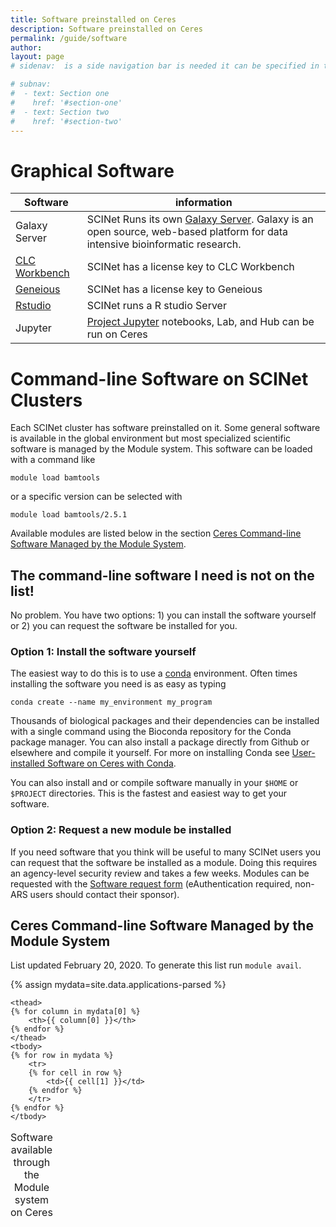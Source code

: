 ```yaml
---
title: Software preinstalled on Ceres
description: Software preinstalled on Ceres
permalink: /guide/software
author:
layout: page
# sidenav:  is a side navigation bar is needed it can be specified in the _data/navigation.yml file

# subnav:
#  - text: Section one
#    href: '#section-one'
#  - text: Section two
#    href: '#section-two'
---
```

# Graphical Software

Software | information
---|---
Galaxy Server | SCINet Runs its own [Galaxy Server](https://galaxy.scinet.science).  Galaxy is an open source, web-based platform for data intensive bioinformatic research.
[CLC Workbench](/guide/clc/) | SCINet has a license key to CLC Workbench
[Geneious](/guide/geneious) |SCINet has a license key to Geneious
[Rstudio](/guide/rstudio) | SCINet runs a R studio Server
Jupyter |  [Project Jupyter](https://jupyter.org/) notebooks, Lab, and Hub can be run on Ceres


# Command-line Software on SCINet Clusters

Each SCINet cluster has software preinstalled on it. Some general software is available in the global environment but most specialized scientific software is managed by the Module system. This software can be loaded with a command like 
```
module load bamtools
``` 
or a specific version can be selected with 
```
module load bamtools/2.5.1
``` 
Available modules are listed below in the section [Ceres Command-line Software Managed by the Module System](#ceres-command-line-software-managed-by-the-module-system).

## The command-line software I need is not on the list!

No problem. You have two options: 1) you can install the software yourself or 2) you can request the software be installed for you.

### Option 1: Install the software yourself

The easiest way to do this is to use a [conda](https://docs.conda.io/en/latest/) environment. Often times installing the software you need is as easy as typing 
```
conda create --name my_environment my_program
``` 
Thousands of biological packages and their dependencies can be installed with a single command using the Bioconda repository for the Conda package manager. You can also install a package directly from Github or elsewhere and compile it yourself. For more on installing Conda see [User-installed Software on Ceres with Conda](https://public.3.basecamp.com/p/zPVBsTPGSnm36h3dtjeRceRp).

You can also install and or compile software manually in your  `$HOME`  or  `$PROJECT`  directories. This is the fastest and easiest way to get your software.

### Option 2: Request a new module be installed

If you need software that you think will be useful to many SCINet users you can request that the software be installed as a module. Doing this requires an agency-level security review and takes a few weeks. Modules can be requested with the [Software request form](https://e.arsnet.usda.gov/sites/OCIO/scinet/Lists/Software%20Approval/Main1.aspx) (eAuthentication required, non-ARS users should contact their sponsor).


## Ceres Command-line Software Managed by the Module System

List updated  February 20, 2020. To generate this list run  `module avail`.

{% assign mydata=site.data.applications-parsed %}
<table>
    <caption>Software available through the Module system on Ceres </caption>

    <thead>
    {% for column in mydata[0] %}
        <th>{{ column[0] }}</th>
    {% endfor %}
    </thead>
    <tbody>
    {% for row in mydata %}
        <tr>
        {% for cell in row %}
            <td>{{ cell[1] }}</td>
        {% endfor %}
        </tr>
    {% endfor %}
    </tbody>
</table>
